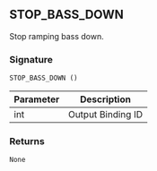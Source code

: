## STOP\_BASS\_DOWN

Stop ramping bass down.

### Signature

`STOP_BASS_DOWN ()`


| Parameter | Description |
| --- | --- |
| int | Output Binding ID |


### Returns

`None`